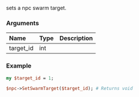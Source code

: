 sets a npc swarm target.
### Arguments
**Name**|**Type**|**Description**
:---|:---|:---
target_id|int|

### Example

```perl
my $target_id = 1;

$npc->SetSwarmTarget($target_id); # Returns void
```